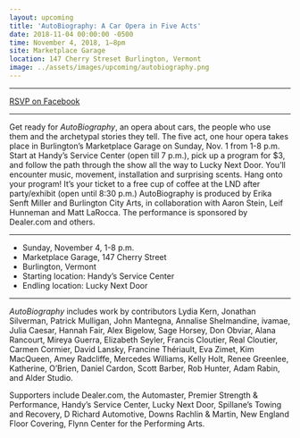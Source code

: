 ```yaml
---
layout: upcoming
title: 'AutoBiography: A Car Opera in Five Acts'
date: 2018-11-04 00:00:00 -0500
time: November 4, 2018, 1–8pm
site: Marketplace Garage
location: 147 Cherry Streset Burlington, Vermont
image: ../assets/images/upcoming/autobiography.png
---
```

<hr>

<a class="blue" href="https://www.facebook.com/events/287941888485090/" target="_blank">RSVP on Facebook <i class="far fa-long-arrow-right"></i></a>

<hr>

<p>Get ready for <i>AutoBiography</i>, an opera about cars, the people who use them and the archetypal stories they tell. The five act, one hour opera takes place in Burlington’s Marketplace Garage on Sunday, Nov. 1 from 1-8 p.m. Start at Handy’s Service Center (open till 7 p.m.), pick up a program for $3, and follow the path through the show all the way to Lucky Next Door. You’ll encounter music, movement, installation and surprising scents. Hang onto your program! It’s your ticket to a free cup of coffee at the LND after party/exhibit (open until 8:30 p.m.) AutoBiography is produced by Erika Senft Miller and Burlington City Arts, in collaboration with Aaron Stein, Leif Hunneman and Matt LaRocca. The performance is sponsored by Dealer.com and others.</p>

<hr>

<ul>
    <li>Sunday, November 4, 1-8 p.m. </li>
    <li>Marketplace Garage, 147 Cherry Street</li>
    <li>Burlington, Vermont</li>
    <li>Starting location: Handy’s Service Center</li>
    <li>Endling location: Lucky Next Door</li>
</ul>

<hr>

<p><i>AutoBiography</i> includes work by contributors Lydia Kern, Jonathan Silverman, Patrick Mulligan, John Mantegna, Annalise Shelmandine, ivamae, Julia Caesar, Hannah Fair, Alex Bigelow, Sage Horsey, Don Obviar, Alana Rancourt, Mireya Guerra, Elizabeth Seyler, Francis Cloutier, Real Cloutier, Carmen Cormier, David Lansky, Francine Thériault, Eva Zimet, Kim MacQueen, Amey Radcliffe, Mercedes Williams, Kelly Holt, Renee Greenlee, Katherine, O’Brien, Daniel Cardon, Scott Barber, Rob Hunter, Adam Rabin, and Alder Studio.</p>

<p>Supporters include Dealer.com, the Automaster, Premier Strength & Performance, Handy’s Service Center, Lucky Next Door, Spillane’s Towing and Recovery, D Richard Automotive, Downs Rachlin & Martin, New England Floor Covering, Flynn Center for the Performing Arts.</p>
